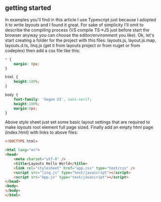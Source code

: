 ## getting started
In examples you'll find in this article I use Typescript just because I adopted it to write *layouts* and I found it great. For sake of simplicity I'll omit to describe the compiling process (VS compile TS->JS just before start the browser anyway you can choose the editor/environment you like).
Ok, let's start creating a folder for the project with this files:
layouts.js, layout.js.map, layouts.d.ts, linq.js (get it from layouts project or from nuget or from codeplex)
then add a css file like this:
```css
* {
    margin: 0px;
}

html { 
    height:100%; 
}

body {
    font-family: 'Segoe UI', sans-serif;
    height:100%; 
    margin:0px; 
}
```
Above style sheet just set some basic layout settings that are required to make *layouts* root element full page sized. Finally add an empty html page (index.html) with links to above files:
```html
<!DOCTYPE html>

<html lang="en">
<head>
    <meta charset="utf-8" />
    <title>Layouts Hello World</title>
    <link rel="stylesheet" href="app.css" type="text/css" />
    <script src="linq.js" type="text/javascript"></script>
    <script src="App.js" type="text/javascript"></script>
</head>
<body>
</body>
</html>
```
